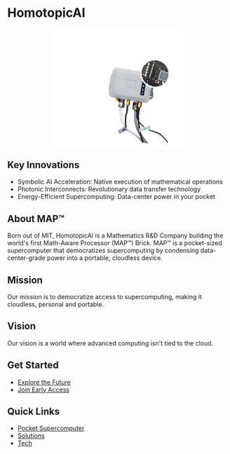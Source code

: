 # HomotopicAI

<div style="text-align: center; margin: 20px 0;">
    <img src="./img/map-device.png" alt="MAP™ Device" style="max-width: 300px; height: auto; display: block; margin: 0 auto;">
</div>

## Key Innovations
- Symbolic AI Acceleration: Native execution of mathematical operations
- Photonic Interconnects: Revolutionary data transfer technology
- Energy-Efficient Supercomputing: Data-center power in your pocket

## About MAP™
Born out of MIT, HomotopicAI is a Mathematics R&D Company building the world's first Math-Aware Processor (MAP™) Brick. MAP™ is a pocket-sized supercomputer that democratizes supercomputing by condensing data-center-grade power into a portable, cloudless device.

## Mission
Our mission is to democratize access to supercomputing, making it cloudless, personal and portable.

## Vision
Our vision is a world where advanced computing isn't tied to the cloud.

## Get Started
- [Explore the Future](product/overview.md)
- [Join Early Access](developer/sdk.md)

## Quick Links
- [Pocket Supercomputer](map.md)
- [Solutions](solutions.md)
- [Tech](technology.md) 